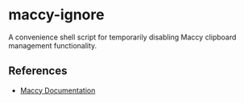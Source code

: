 # maccy-ignore
A convenience shell script for temporarily disabling Maccy clipboard management functionality.

## References
- [Maccy Documentation](https://github.com/p0deje/Maccy#ignore-copied-items)
